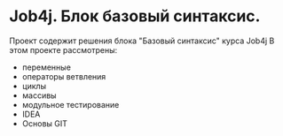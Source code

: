 # Job4j. Блок базовый синтаксис.
Проект содержит решения блока "Базовый синтаксис" курса Job4j
В этом проекте рассмотрены:
- переменные
- операторы ветвления
- циклы
- массивы
- модульное тестирование
- IDEA
- Основы GIT
